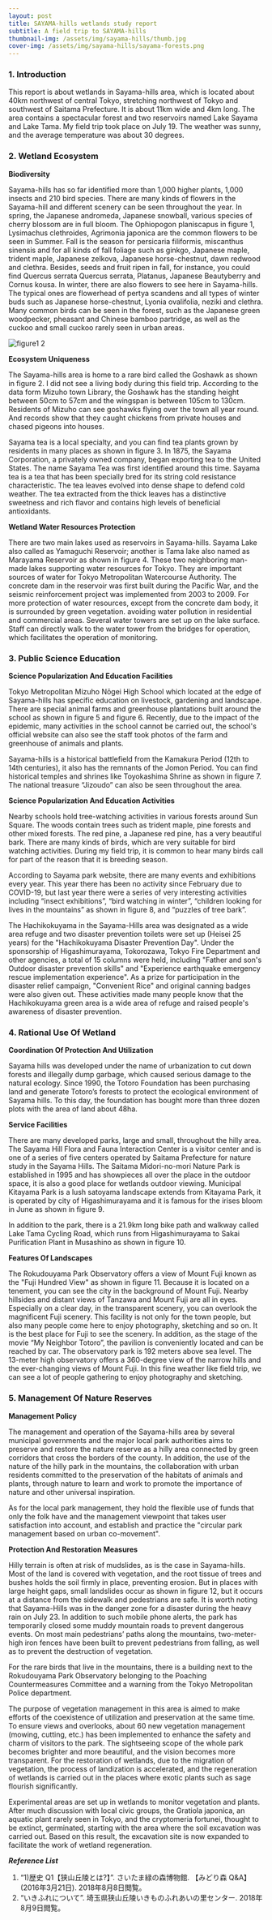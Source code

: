 ```yaml
---
layout: post
title: SAYAMA-hills wetlands study report
subtitle: A field trip to SAYAMA-hills
thumbnail-img: /assets/img/sayama-hills/thumb.jpg
cover-img: /assets/img/sayama-hills/sayama-forests.png
---
```


### 1. Introduction
This report is about wetlands in Sayama-hills area, which is located about 40km northwest of central Tokyo, 
stretching northwest of Tokyo and southwest of Saitama Prefecture. It is about 11km wide and 4km long. 
The area contains a spectacular forest and two reservoirs named Lake Sayama and Lake Tama. 
My field trip took place on July 19. The weather was sunny, and the average temperature was about 30 degrees.

### 2. Wetland Ecosystem
**Biodiversity**

Sayama-hills has so far identified more than 1,000 higher plants, 1,000 insects and 210 bird species. 
There are many kinds of flowers in the Sayama-hill and different scenery can be seen throughout the year. 
In spring, the Japanese andromeda, Japanese snowball, various species of cherry blossom are in full bloom. 
The Ophiopogon planiscapus in figure 1, Lysimachus clethroides, Agrimonia japonica are the common flowers to be seen in Summer. 
Fall is the season for persicaria filiformis, miscanthus sinensis and for all kinds of fall foliage such as ginkgo, Japanese maple, 
trident maple, Japanese zelkova, Japanese horse-chestnut, dawn redwood and clethra. Besides, seeds and fruit ripen in fall, 
for instance, you could find Quercus serrata Quercus serrata, Platanus, Japanese Beautyberry and Cornus kousa. In winter, 
there are also flowers to see here in Sayama-hills. 
The typical ones are flowerhead of pertya scandens and all types of winter buds such as Japanese horse-chestnut, 
Lyonia ovalifolia, neziki and clethra. Many common birds can be seen in the forest, such as the Japanese green woodpecker, 
pheasant and Chinese bamboo partridge, as well as the cuckoo and small cuckoo rarely seen in urban areas.

![figure1 2](../assets/img/sayama-hills/figure1,2.png)

**Ecosystem Uniqueness**

The Sayama-hills area is home to a rare bird called the Goshawk as shown in figure 2. 
I did not see a living body during this field trip. According to the data form Mizuho town Library, 
the Goshawk has the standing height between 50cm to 57cm and the wingspan is between 105cm to 130cm. 
Residents of Mizuho can see goshawks flying over the town all year round. 
And records show that they caught chickens from private houses and chased pigeons into houses.

Sayama tea is a local specialty, and you can find tea plants grown by residents in many places as shown in figure 3. In 1875, the Sayama Corporation, 
a privately owned company, began exporting tea to the United States. The name Sayama Tea was first identified around this time. 
Sayama tea is a tea that has been specially bred for its string cold resistance characteristic. 
The tea leaves evolved into dense shape to defend cold weather. The tea extracted from the thick leaves has a distinctive sweetness and rich 
flavor and contains high levels of beneficial antioxidants.

**Wetland Water Resources Protection**

There are two main lakes used as reservoirs in Sayama-hills. Sayama Lake also called as Yamaguchi Reservoir; another is Tama lake also named as Marayama Reservoir as shown in figure 4. These two neighboring man-made lakes supporting water resources for Tokyo. They are important sources of water for Tokyo Metropolitan Watercourse Authority. The concrete dam in the reservoir was first built during the Pacific War, and the seismic reinforcement project was implemented from 2003 to 2009. 
For more protection of water resources, except from the concrete dam body, it is surrounded by green vegetation. avoiding water pollution in residential and commercial areas. Several water towers are set up on the lake surface. Staff can directly walk to the water tower from the bridges for operation, which facilitates the operation of monitoring.

### 3. Public Science Education
**Science Popularization And Education Facilities**

Tokyo Metropolitan Mizuho Nōgei High School which located at the edge of Sayama-hills has specific education on livestock, gardening and landscape. There are special animal farms and greenhouse plantations built around the school as shown in figure 5 and figure 6. Recently, due to the impact of the epidemic, many activities in the school cannot be carried out, the school's official website can also see the staff took photos of the farm and greenhouse of animals and plants.

Sayama-hills is a historical battlefield from the Kamakura Period (12th to 14th centuries), it also has the remnants of the Jomon Period. You can find historical temples and shrines like Toyokashima Shrine as shown in figure 7. The national treasure “Jizoudo” can also be seen throughout the area.

**Science Popularization And Education Activities**

Nearby schools hold tree-watching activities in various forests around Sun Square. The woods contain trees such as trident maple, pine forests and other mixed forests. The red pine, a Japanese red pine, has a very beautiful bark. There are many kinds of birds, which are very suitable for bird watching activities. During my field trip, it is common to hear many birds call for part of the reason that it is breeding season.

According to Sayama park website, there are many events and exhibitions every year. This year there has been no activity since February due to COVID-19, but last year there were a series of very interesting activities including “insect exhibitions”, “bird watching in winter”, “children looking for lives in the mountains” as shown in figure 8, and “puzzles of tree bark”.

The Hachikokuyama in the Sayama-Hills area was designated as a wide area refuge and two disaster prevention toilets were set up (Heisei 25 years) for the "Hachikokuyama Disaster Prevention Day". Under the sponsorship of Higashimurayama, Tokorozawa, Tokyo Fire Department and other agencies, a total of 15 columns were held, including "Father and son's Outdoor disaster prevention skills" and "Experience earthquake emergency rescue implementation experience". As a prize for participation in the disaster relief campaign, "Convenient Rice" and original canning badges were also given out. These activities made many people know that the Hachikokuyama green area is a wide area of refuge and raised people's awareness of disaster prevention.

### 4. Rational Use Of Wetland
**Coordination Of Protection And Utilization**

Sayama hills was developed under the name of urbanization to cut down forests and illegally dump garbage, which caused serious damage to the natural ecology. Since 1990, the Totoro Foundation has been purchasing land and generate Totoro’s forests to protect the ecological environment of Sayama hills. To this day, the foundation has bought more than three dozen plots with the area of land about 48ha.

**Service Facilities**

There are many developed parks, large and small, throughout the hilly area. The Sayama Hill Flora and Fauna Interaction Center is a visitor center and is one of a series of five centers operated by Saitama Prefecture for nature study in the Sayama Hills. The Saitama Midori-no-mori Nature Park is established in 1995 and has showpieces all over the place in the outdoor space, it is also a good place for wetlands outdoor viewing. Municipal Kitayama Park is a lush satoyama landscape extends from Kitayama Park, it is operated by city of Higashimurayama and it is famous for the irises bloom in June as shown in figure 9.

In addition to the park, there is a 21.9km long bike path and walkway called Lake Tama Cycling Road, which runs from Higashimurayama to Sakai Purification Plant in Musashino as shown in figure 10.

**Features Of Landscapes**

The Rokudouyama Park Observatory offers a view of Mount Fuji known as the "Fuji Hundred View" as shown in figure 11. Because it is located on a tenement, you can see the city in the background of Mount Fuji. Nearby hillsides and distant views of Tanzawa and Mount Fuji are all in eyes. Especially on a clear day, in the transparent scenery, you can overlook the magnificent Fuji scenery. This facility is not only for the town people, but also many people come here to enjoy photography, sketching and so on. It is the best place for Fuji to see the scenery. In addition, as the stage of the movie “My Neighbor Totoro”, the pavilion is conveniently located and can be reached by car. The observatory park is 192 meters above sea level. The 13-meter high observatory offers a 360-degree view of the narrow hills and the ever-changing views of Mount Fuji. In this fine weather like field trip, we can see a lot of people gathering to enjoy photography and sketching.

### 5. Management Of Nature Reserves
**Management Policy**

The management and operation of the Sayama-hills area by several municipal governments and the major local park authorities aims to preserve and restore the nature reserve as a hilly area connected by green corridors that cross the borders of the county. In addition, the use of the nature of the hilly park in the mountains, the collaboration with urban residents committed to the preservation of the habitats of animals and plants, through nature to learn and work to promote the importance of nature and other universal inspiration.

As for the local park management, they hold the flexible use of funds that only the folk have and the management viewpoint that takes user satisfaction into account, and establish and practice the "circular park management based on urban co-movement".

**Protection And Restoration Measures**

Hilly terrain is often at risk of mudslides, as is the case in Sayama-hills. Most of the land is covered with vegetation, and the root tissue of trees and bushes holds the soil firmly in place, preventing erosion. But in places with large height gaps, small landslides occur as shown in figure 12, but it occurs at a distance from the sidewalk and pedestrians are safe. It is worth noting that Sayama-Hills was in the danger zone for a disaster during the heavy rain on July 23. In addition to such mobile phone alerts, the park has temporarily closed some muddy mountain roads to prevent dangerous events. On most main pedestrians’ paths along the mountains, two-meter-high iron fences have been built to prevent pedestrians from falling, as well as to prevent the destruction of vegetation.

For the rare birds that live in the mountains, there is a building next to the Rokudouyama Park Observatory belonging to the Poaching Countermeasures Committee and a warning from the Tokyo Metropolitan Police department.

The purpose of vegetation management in this area is aimed to make efforts of the coexistence of utilization and preservation at the same time. To ensure views and overlooks, about 60 new vegetation management (mowing, cutting, etc.) has been implemented to enhance the safety and charm of visitors to the park. The sightseeing scope of the whole park becomes brighter and more beautiful, and the vision becomes more transparent. For the restoration of wetlands, due to the migration of vegetation, the process of landization is accelerated, and the regeneration of wetlands is carried out in the places where exotic plants such as sage flourish significantly.

Experimental areas are set up in wetlands to monitor vegetation and plants. After much discussion with local civic groups, the Gratiola japonica, an aquatic plant rarely seen in Tokyo, and the cryptomeria fortunei, thought to be extinct, germinated, starting with the area where the soil excavation was carried out. Based on this result, the excavation site is now expanded to facilitate the work of wetland regeneration.
 
***Reference List***
1.	“1)歴史 Q1【狭山丘陵とは?】”. さいたま緑の森博物館. 【みどり森 Q&A】 (2016年3月21日). 2018年8月8日閲覧。
2.  “いきふれについて”. 埼玉県狭山丘陵いきものふれあいの里センター. 2018年8月9日閲覧。

